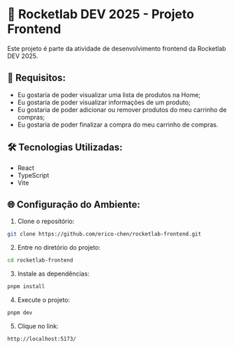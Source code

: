 # 🚀 Rocketlab DEV 2025 - Projeto Frontend 

Este projeto é parte da atividade de desenvolvimento frontend da Rocketlab DEV 2025.

## 📝 Requisitos:
- Eu gostaria de poder visualizar uma lista de produtos na Home; 
- Eu gostaria de poder visualizar informações de um produto;
- Eu gostaria de poder adicionar ou remover produtos do meu carrinho de compras;
- Eu gostaria de poder finalizar a compra do meu carrinho de compras.

## 🛠️ Tecnologias Utilizadas:
- React
- TypeScript
- Vite

## 🌐 Configuração do Ambiente:
1. Clone o repositório:
 ```bash
git clone https://github.com/erico-chen/rocketlab-frontend.git
```

2. Entre no diretório do projeto:
 ```bash
cd rocketlab-frontend
```

3. Instale as dependências:
 ```bash
pnpm install
```

4. Execute o projeto:
 ```bash
pnpm dev
```

5. Clique no link:
 ```bash
http://localhost:5173/
```
